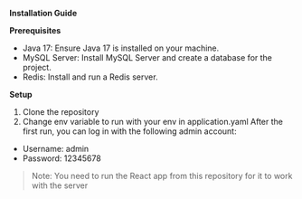 **Installation Guide**

**Prerequisites**
- Java 17: Ensure Java 17 is installed on your machine.
- MySQL Server: Install MySQL Server and create a database for the project.
- Redis: Install and run a Redis server.
  
**Setup**

1. Clone the repository
2. Change env variable to run with your env in application.yaml
After the first run, you can log in with the following admin account:
- Username: admin
- Password: 12345678
> Note: You need to run the React app from this repository for it to work with the server
